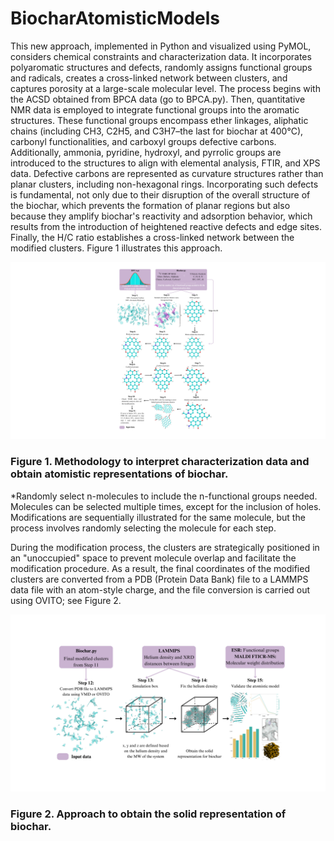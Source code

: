 # BiocharAtomisticModels

This new approach, implemented in Python and visualized using PyMOL, considers chemical constraints and characterization data. It incorporates polyaromatic structures and defects, randomly assigns functional groups and radicals, creates a cross-linked network between clusters, and captures porosity at a large-scale molecular level. The process begins with the ACSD obtained from BPCA data (go to BPCA.py). Then, quantitative NMR data is employed to integrate functional groups into the aromatic structures. These functional groups encompass ether linkages, aliphatic chains (including CH3, C2H5, and C3H7–the last for biochar at 400°C), carbonyl functionalities, and carboxyl groups defective carbons. Additionally, ammonia, pyridine, hydroxyl, and pyrrolic groups are introduced to the structures to align with elemental analysis, FTIR, and XPS data. Defective carbons are represented as curvature structures rather than planar clusters, including non-hexagonal rings. Incorporating such defects is fundamental, not only due to their disruption of the overall structure of the biochar, which prevents the formation of planar regions but also because they amplify biochar's reactivity and adsorption behavior, which results from the introduction of heightened reactive defects and edge sites. Finally, the H/C ratio establishes a cross-linked network between the modified clusters. Figure 1 illustrates this approach.

![plot](./Figures/1.png)
### Figure 1. Methodology to interpret characterization data and obtain atomistic representations of biochar. 
*Randomly select n-molecules to include the n-functional groups needed. Molecules can be selected multiple times, except for the inclusion of holes. 
Modifications are sequentially illustrated for the same molecule, but the process involves randomly selecting the molecule for each step. 

During the modification process, the clusters are strategically positioned in an "unoccupied" space to prevent molecule overlap and facilitate the modification procedure. As a result, the final coordinates of the modified clusters are converted from a PDB (Protein Data Bank) file to a LAMMPS data file with an atom-style charge, and the file conversion is carried out using OVITO; see Figure 2. 

![plot](./Figures/2.png)
### Figure 2. Approach to obtain the solid representation of biochar. 
